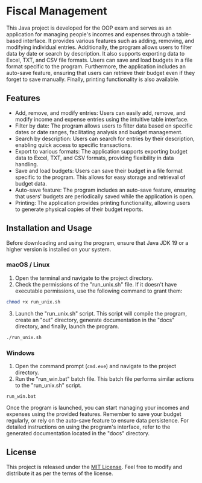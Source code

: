 # Fiscal Management

This Java project is developed for the OOP exam and serves as an application for managing people's incomes and expenses through a table-based interface. It provides various features such as adding, removing, and modifying individual entries. Additionally, the program allows users to filter data by date or search by description. It also supports exporting data to Excel, TXT, and CSV file formats. Users can save and load budgets in a file format specific to the program. Furthermore, the application includes an auto-save feature, ensuring that users can retrieve their budget even if they forget to save manually. Finally, printing functionality is also available.

## Features

-   Add, remove, and modify entries: Users can easily add, remove, and modify income and expense entries using the intuitive table interface.
-   Filter by date: The program allows users to filter data based on specific dates or date ranges, facilitating analysis and budget management.
-   Search by description: Users can search for entries by their description, enabling quick access to specific transactions.
-   Export to various formats: The application supports exporting budget data to Excel, TXT, and CSV formats, providing flexibility in data handling.
-   Save and load budgets: Users can save their budget in a file format specific to the program. This allows for easy storage and retrieval of budget data.
-   Auto-save feature: The program includes an auto-save feature, ensuring that users' budgets are periodically saved while the application is open.
-   Printing: The application provides printing functionality, allowing users to generate physical copies of their budget reports.

## Installation and Usage

Before downloading and using the program, ensure that Java JDK 19 or a higher version is installed on your system.

### macOS / Linux

1.  Open the terminal and navigate to the project directory.
2.  Check the permissions of the "run_unix.sh" file. If it doesn't have executable permissions, use the following command to grant them:
```bash
chmod +x run_unix.sh
```
3. Launch the "run_unix.sh" script. This script will compile the program, create an "out" directory, generate documentation in the "docs" directory, and finally, launch the program.
```bash
./run_unix.sh
```

### Windows

1.  Open the command prompt (`cmd.exe`) and navigate to the project directory.
2.  Run the "run_win.bat" batch file. This batch file performs similar actions to the "run_unix.sh" script.
```
run_win.bat
```
Once the program is launched, you can start managing your incomes and expenses using the provided features. Remember to save your budget regularly, or rely on the auto-save feature to ensure data persistence. For detailed instructions on using the program's interface, refer to the generated documentation located in the "docs" directory.

## License

This project is released under the [MIT License](https://en.wikipedia.org/wiki/MIT_License). Feel free to modify and distribute it as per the terms of the license.
